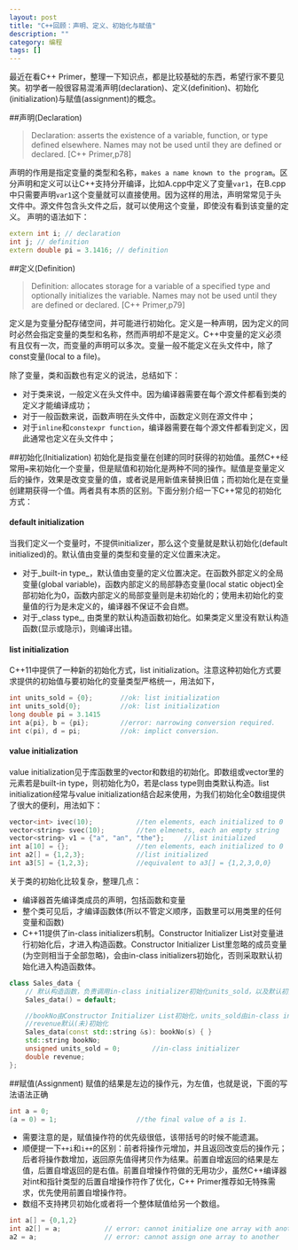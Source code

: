 ```yaml
---
layout: post
title: "C++回顾：声明、定义、初始化与赋值"
description: ""
category: 编程 
tags: []
---
```

最近在看C++ Primer，整理一下知识点，都是比较基础的东西，希望行家不要见笑。初学者一般很容易混淆声明(declaration)、定义(definition)、初始化(initialization)与赋值(assignment)的概念。
 
##声明(Declaration)
> Declaration: asserts the existence of a variable, function, or type defined elsewhere. Names may not be used until they are defined or declared.  [C++ Primer,p78]

声明的作用是指定变量的类型和名称，`makes a name known to the program`。区分声明和定义可以让C++支持分开编译，比如A.cpp中定义了变量`var1`，在B.cpp中只需要声明`var1`这个变量就可以直接使用。因为这样的用法，声明常常见于头文件中。源文件包含头文件之后，就可以使用这个变量，即使没有看到该变量的定义。
声明的语法如下：

```cpp
extern int i; // declaration
int j; // definition
extern double pi = 3.1416; // definition
```


##定义(Definition)
> Definition: allocates storage for a variable of a specified type and optionally initializes the variable. Names may not be used until they are defined or declared. [C++ Primer,p79]

定义是为变量分配存储空间，并可能进行初始化。定义是一种声明，因为定义的同时必然会指定变量的类型和名称，然而声明却不是定义。C++中变量的定义必须有且仅有一次，而变量的声明可以多次。变量一般不能定义在头文件中，除了const变量(local to a file)。

除了变量，类和函数也有定义的说法，总结如下：

* 对于类来说，一般定义在头文件中。因为编译器需要在每个源文件都看到类的定义才能编译成功；
* 对于一般函数来说，函数声明在头文件中，函数定义则在源文件中；
* 对于`inline`和`constexpr function`，编译器需要在每个源文件都看到定义，因此通常也定义在头文件中；

##初始化(Initialization)
初始化是指变量在创建的同时获得的初始值。虽然C++经常用`=`来初始化一个变量，但是赋值和初始化是两种不同的操作。赋值是变量定义后的操作，效果是改变变量的值，或者说是用新值来替换旧值；而初始化是在变量创建期获得一个值。两者具有本质的区别。下面分别介绍一下C++常见的初始化方式：

#### default initialization
当我们定义一个变量时，不提供initializer，那么这个变量就是默认初始化(default initialized)的。默认值由变量的类型和变量的定义位置来决定。

* 对于_built-in type_，默认值由变量的定义位置决定。在函数外部定义的全局变量(global variable)，函数内部定义的局部静态变量(local static object)全部初始化为0，函数内部定义的局部变量则是未初始化的；使用未初始化的变量值的行为是未定义的，编译器不保证不会自燃。
* 对于_class type_, 由类里的默认构造函数初始化。如果类定义里没有默认构造函数(显示或隐示)，则编译出错。


#### list initialization
C++11中提供了一种新的初始化方式，list initialization。注意这种初始化方式要求提供的初始值与要初始化的变量类型严格统一，用法如下，

```cpp
int units_sold = {0};		//ok: list initialization
int units_sold{0};			//ok: list initialization
long double pi = 3.1415
int a{pi}, b = {pi};		//error: narrowing conversion required.
int c(pi), d = pi;			//ok: implict conversion.
```

#### value initialization
value initialization见于库函数里的vector和数组的初始化。即数组或vector里的元素若是built-in type，则初始化为0，若是class type则由类默认构造。list initialization经常与value initialization结合起来使用，为我们初始化全0数组提供了很大的便利，用法如下：

```cpp
vector<int> ivec(10);			//ten elements, each initialized to 0
vector<string> svec(10);		//ten elmenets, each an empty string
vector<string> v1 = {"a", "an", "the"};		//list initialized
int a[10] = {};					//ten elements, each initialized to 0
int a2[] = {1,2,3};				//list initialized
int a3[5] = {1,2,3};			//equivalent to a3[] = {1,2,3,0,0}
```

关于类的初始化比较复杂，整理几点：

* 编译器首先编译类成员的声明，包括函数和变量
* 整个类可见后，才编译函数体(所以不管定义顺序，函数里可以用类里的任何变量和函数)
* C++11提供了in-class initializers机制。Constructor Initializer List对变量进行初始化后，才进入构造函数。Constructor Initializer List里忽略的成员变量(为空则相当于全部忽略)，会由in-class initializers初始化，否则采取默认初始化进入构造函数体。

```cpp
class Sales_data {
	// 默认构造函数，负责调用in-class initializer初始化units_sold，以及默认初始化revenue
	Sales_data() = default;

	//bookNo由Constructor Initializer List初始化，units_sold由in-class initializer初始化
	//revenue默认(未)初始化
	Sales_data(const std::string &s): bookNo(s) { }
	std::string bookNo;				
	unsigned units_sold = 0;		//in-class initializer
	double revenue;	
};
```

##赋值(Assignment)
赋值的结果是左边的操作元，为左值，也就是说，下面的写法语法正确

```cpp
int a = 0;
(a = 0) = 1;					//the final value of a is 1.
```
* 需要注意的是，赋值操作符的优先级很低，该带括号的时候不能遗漏。
* 顺便提一下`++i`和`i++`的区别：前者将操作元增加，并且返回改变后的操作元；后者将操作数增加，返回原先值得拷贝作为结果。前置自增返回的结果是左值，后置自增返回的是右值。前置自增操作符做的无用功少，虽然C++编译器对int和指针类型的后置自增操作符作了优化，C++ Primer推荐如无特殊需求，优先使用前置自增操作符。
* 数组不支持拷贝初始化或者将一个整体赋值给另一个数组。

```cpp
int a[] = {0,1,2}
int a2[] = a;			// error: cannot initialize one array with another
a2 = a;					// error: cannot assign one array to another
